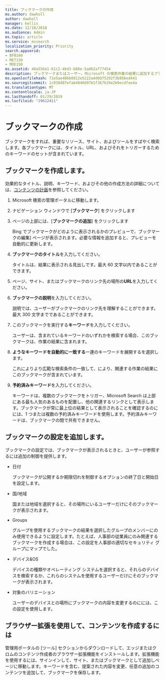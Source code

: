 ```yaml
---
title: ブックマークの作成
ms.author: dawholl
author: dawholl
manager: kellis
ms.date: 12/18/2018
ms.audience: Admin
ms.topic: article
ms.service: mssearch
localization_priority: Priority
search.appverid:
- BFB160
- MET150
- MOE150
ms.assetid: 40a556e1-61c2-4bd3-b80e-5ad62af77454
description: ブックマークまたはユーザー、Microsoft の検索作業の結果に追加するブラウザーの拡張機能を作成します。
ms.openlocfilehash: 71e5ae48bb8812e5222a4d6075292f3b85bed441
ms.sourcegitcommit: 1c038d87efab4840d97b1f367b39e2b9ecdfee4a
ms.translationtype: MT
ms.contentlocale: ja-JP
ms.lasthandoff: 01/29/2019
ms.locfileid: "29612411"
---
```

# <a name="create-bookmarks"></a>ブックマークの作成

ブックマークをすれば、重要なリソース、サイト、およびツールをすばやく検索します。各ブックマークには、タイトル、URL、およびそれをトリガーするためのキーワードのセットが含まれています。
  
## <a name="create-a-bookmark"></a>ブックマークを作成します。

効果的なタイトル、説明、キーワード、およびその他の作成方法の詳細については、[コンテンツの計画](plan-your-content.md)を参照してください。
  
1. Microsoft 検索の管理ポータルに移動します。
    
2. ナビゲーション ウィンドウで [**ブックマーク**] をクリックします
    
3. ページの上部には、[**ブックマークの追加**] をクリックします
    
    Bing でブックマークがどのように表示されるかのプレビューで、ブックマークの編集] ページが表示されます。必要な情報を追加すると、プレビューを自動的に更新します。
    
4. **ブックマークのタイトル**を入力してください。
    
    タイトルは、結果に表示される見出しです。最大 60 文字以内であることができます。
    
5. ページ、サイト、またはブックマークのリンク先の場所の**URL**を入力してください。 
    
6. **ブックマークの説明**を入力してください。
    
    説明では、ユーザーがブックマークのリンク先を理解することができます。最大 300 文字までであることができます。
    
7. このブックマークを実行する**キーワード**を入力してください。 
    
    ユーザーは、含まれているキーワードのいずれかを検索する場合、このブックマークは、作業の結果に含まれます。
    
8. **ようなキーワードを自動的に一致する**一連のキーワードを展開するを選択します。 
    
    これによりより広範な検索条件の一致して、により、関連する作業の結果にこのブックマークが含まれています。
    
9. **予約済みキーワード**を入力してください。
    
    キーワードは、複数のブックマークをトリガー、Microsoft Search は上部にある最も人気のあるものを配置し、他の関連するリンクとして表示します。ブックマークが常に最上位の結果として表示されることを確認するのにには、1 つまたは複数の予約済みキーワードを使用します。予約済みキーワードは、ブックマークの間で共有できません。
    
## <a name="add-bookmark-settings"></a>ブックマークの設定を追加します。

ブックマークの設定では、ブックマークが表示されるときと、ユーザーが参照するには追加の制御を提供します。
  
- 日付
    
    ブックマークが公開するか期限切れを制御するオプションの終了日と開始日を設定します。 
    
- 国/地域
    
    国または地域を選択すると、その場所にいるユーザーだけにそのブックマークが表示されます。
    
- Groups
    
    グループを使用するブックマークの結果を選択したグループのメンバーにのみ使用できるように設定します。たとえば、人事部の従業員にのみ関連するブックマークを作成する場合は、この設定を人事部の適切なセキュリティ グループにマップでした。
    
- デバイス&amp;OS
    
    デバイスの種類やオペレーティング システムを選択すると、それらのデバイスを検索するか、これらのシステムを使用するユーザーだけにそのブックマークが表示されます。
    
- 対象のバリエーション
    
    ユーザーのデバイスとの場所にブックマークの内容を変更するのにには、この設定を使用します。
    
## <a name="use-a-browser-extension-to-create-content"></a>ブラウザー拡張を使用して、コンテンツを作成するには

管理用ポータルの [ツール] セクションからダウンロードして、エッジまたはクロムのコンテンツ作成者のブラウザー拡張機能をインストールします。拡張機能を使用するには、サインインして、サイト、またはブックマークとして追加しページに移動します。キーワードを含む、提案された内容を変更、任意の追加のコンテンツを追加して、ブックマークを保存します。